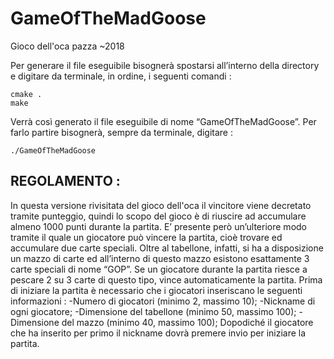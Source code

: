 # GameOfTheMadGoose
Gioco dell'oca pazza ~2018

Per generare il file eseguibile bisognerà spostarsi
all’interno della directory e digitare da terminale,
in ordine, i seguenti comandi :
```
cmake .
make
```
Verrà così generato il file eseguibile di nome
“GameOfTheMadGoose”.
Per farlo partire bisognerà, sempre da terminale,
digitare :
```
./GameOfTheMadGoose
```
## REGOLAMENTO : 

In questa versione rivisitata del gioco dell'oca
il vincitore viene decretato tramite punteggio,
quindi lo scopo del gioco è di riuscire ad accumulare
almeno 1000 punti durante la partita.
E’ presente però un’ulteriore modo tramite il quale
un giocatore può vincere la partita, cioè trovare ed
accumulare due carte speciali.
Oltre al tabellone, infatti, si ha a disposizione un
mazzo di carte ed all’interno di questo mazzo
esistono esattamente 3 carte speciali di nome “GOP”.
Se un giocatore durante la partita riesce a pescare 2
su 3 carte di questo tipo, vince automaticamente la
partita.
Prima di iniziare la partita è necessario che i
giocatori inseriscano le seguenti informazioni :
-Numero di giocatori (minimo 2, massimo 10);
-Nickname di ogni giocatore;
-Dimensione del tabellone (minimo 50, massimo 100);
-Dimensione del mazzo (minimo 40, massimo 100);
Dopodiché il giocatore che ha inserito per primo il
nickname dovrà premere invio per iniziare la partita.
